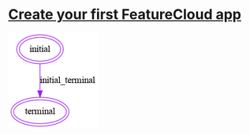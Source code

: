 # [Create your first FeatureCloud app](https://medium.com/developing-federated-applications-in-featurecloud/create-your-first-featurecloud-app-daced512eb45)


![state diagram](state_diagram.png)